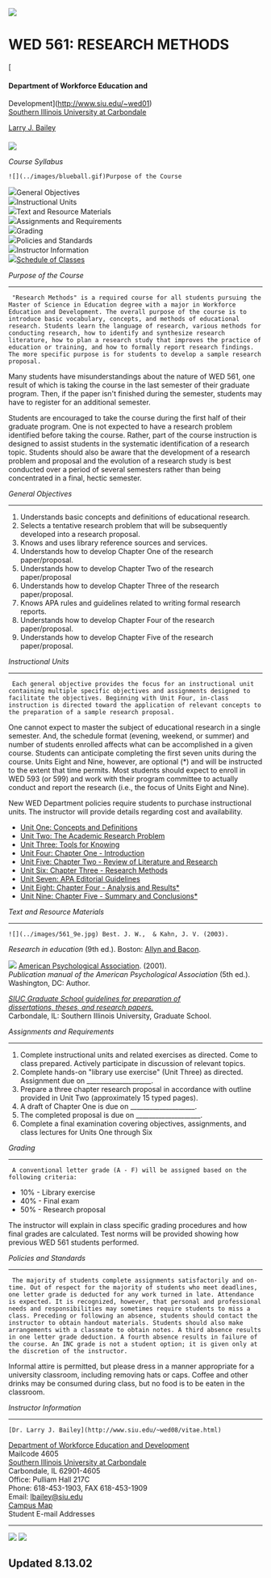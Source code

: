 ![](../images/Siucsm.gif)

# WED 561: RESEARCH METHODS

[

#### Department of Workforce Education and
Development](http://www.siu.edu/~wed01)  
[Southern Illinois University at Carbondale](http://www.siu.edu/cwis)

[Larry J. Bailey](http://www.siu.edu/~wed08/vitae.html)

####

![](../images/rbline.gif)

_Course Syllabus_

    ![](../images/blueball.gif)Purpose of the Course   
![](../images/blueball.gif)General Objectives  
![](../images/blueball.gif)Instructional Units  
![](../images/blueball.gif)Text and Resource Materials  
![](../images/blueball.gif)Assignments and Requirements  
![](../images/blueball.gif)Grading  
![](../images/blueball.gif)Policies and Standards  
![](../images/blueball.gif)Instructor Information  
![](../images/blueball.gif)[Schedule of Classes](561f02.html)

_Purpose of the Course_

* * *

     "Research Methods" is a required course for all students pursuing the Master of Science in Education degree with a major in Workforce Education and Development. The overall purpose of the course is to introduce basic vocabulary, concepts, and methods of educational research. Students learn the language of research, various methods for conducting research, how to identify and synthesize research literature, how to plan a research study that improves the practice of education or training, and how to formally report research findings. The more specific purpose is for students to develop a sample research proposal. 

Many students have misunderstandings about the nature of WED 561, one result
of which is taking the course in the last semester of their graduate program.
Then, if the paper isn't finished during the semester, students may have to
register for an additional semester.

Students are encouraged to take the course during the first half of their
graduate program. One is not expected to have a research problem identified
before taking the course. Rather, part of the course instruction is designed
to assist students in the systematic identification of a research topic.
Students should also be aware that the development of a research problem and
proposal and the evolution of a research study is best conducted over a period
of several semesters rather than being concentrated in a final, hectic
semester.

_General Objectives_

* * *

    

  1. Understands basic concepts and definitions of educational research. 
  2. Selects a tentative research problem that will be subsequently developed into a research proposal. 
  3. Knows and uses library reference sources and services. 
  4. Understands how to develop Chapter One of the research paper/proposal. 
  5. Understands how to develop Chapter Two of the research paper/proposal 
  6. Understands how to develop Chapter Three of the research paper/proposal. 
  7. Knows APA rules and guidelines related to writing formal research reports. 
  8. Understands how to develop Chapter Four of the research paper/proposal. 
  9. Understands how to develop Chapter Five of the research paper/proposal. 

_Instructional Units_

* * *

     Each general objective provides the focus for an instructional unit containing multiple specific objectives and assignments designed to facilitate the objectives. Beginning with Unit Four, in-class instruction is directed toward the application of relevant concepts to the preparation of a sample research proposal. 

One cannot expect to master the subject of educational research in a single
semester. And, the schedule format (evening, weekend, or summer) and number of
students enrolled affects what can be accomplished in a given course. Students
can anticipate completing the first seven units during the course. Units Eight
and Nine, however, are optional (*) and will be instructed to the extent that
time permits. Most students should expect to enroll in WED 593 (or 599) and
work with their program committee to actually conduct and report the research
(i.e., the focus of Units Eight and Nine).

New WED Department policies require students to purchase instructional units.
The instructor will provide details regarding cost and availability.

  * [Unit One: Concepts and Definitions](unit1.html)
  * [Unit Two: The Academic Research Problem](unit2.html)
  * [Unit Three: Tools for Knowing](http://www.siu.edu/~wed08/Eunit/tools.html)
  * [Unit Four: Chapter One - Introduction](unit4.html)
  * [Unit Five: Chapter Two - Review of Literature and Research](unit5.html)
  * [Unit Six: Chapter Three - Research Methods](unit6.html)
  * [Unit Seven: APA Editorial Guidelines](http://www.siu.edu/~wed08/Eunit/apa1.htm)
  * [Unit Eight: Chapter Four - Analysis and Results*](unit8.html)
  * [Unit Nine: Chapter Five - Summary and Conclusions*](unit9.html)

_Text and Resource Materials_

* * *

    ![](../images/561_9e.jpg) Best. J. W.,  & Kahn, J. V. (2003).   
_Research in education_ (9th ed.). Boston: [ Allyn and
Bacon](http://www.ablongman.com/catalog/academic/product/1,4096,0205349978,00.html).  
  
  

  

![](../images/APA_2001.jpg) [American Psychological
Association](http://www.apa.org/books/4200060.html). (2001).  
_Publication manual of the American Psychological Association_ (5th ed.).
Washington, DC: Author.  

  

  

  

  
[_SIUC Graduate School guidelines for preparation of  
dissertations, theses, and research
papers._](http://www.siu.edu/gradschl/dtrguide.htm)  
Carbondale, IL: Southern Illinois University, Graduate School.

_Assignments and Requirements_

* * *

    

  1. Complete instructional units and related exercises as directed. Come to class prepared. Actively participate in discussion of relevant topics. 
  2. Complete hands-on "library use exercise" (Unit Three) as directed. Assignment due on ____________________. 
  3. Prepare a three chapter research proposal in accordance with outline provided in Unit Two (approximately 15 typed pages). 
  4. A draft of Chapter One is due on ____________________. 
  5. The completed proposal is due on ____________________. 
  6. Complete a final examination covering objectives, assignments, and class lectures for Units One through Six 

_Grading_

* * *

     A conventional letter grade (A - F) will be assigned based on the following criteria: 

  * 10% - Library exercise 
  * 40% - Final exam 
  * 50% - Research proposal 

The instructor will explain in class specific grading procedures and how final
grades are calculated. Test norms will be provided showing how previous WED
561 students performed.

_Policies and Standards_

* * *

     The majority of students complete assignments satisfactorily and on-time. Out of respect for the majority of students who meet deadlines, one letter grade is deducted for any work turned in late. Attendance is expected. It is recognized, however, that personal and professional needs and responsibilities may sometimes require students to miss a class. Preceding or following an absence, students should contact the instructor to obtain handout materials. Students should also make arrangements with a classmate to obtain notes. A third absence results in one letter grade deduction. A fourth absence results in failure of the course. An INC grade is not a student option; it is given only at the discretion of the instructor. 

Informal attire is permitted, but please dress in a manner appropriate for a
university classroom, including removing hats or caps. Coffee and other drinks
may be consumed during class, but no food is to be eaten in the classroom.

_Instructor Information_

* * *

    [Dr. Larry J. Bailey](http://www.siu.edu/~wed08/vitae.html)  
[Department of Workforce Education and
Development](http://www.wed.siu.edu/Public/)  
Mailcode 4605  
[Southern Illinois University at Carbondale](http://www.siu.edu/cwis)  
Carbondale, IL 62901-4605  
Office:  Pulliam Hall 217C  
Phone: 618-453-1903, FAX 618-453-1909  
Email: [lbailey@siu.edu](mailto:lbailey@siu.edu)  
[Campus Map](http://www.siu.edu/siumaps/)  
Student E-mail Addresses  
  

* * *

[![](../images/back.gif)](http://www.siu.edu/~wed08/index.html)
![](../images/up.gif)

Updated 8.13.02  
---

